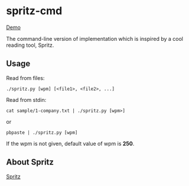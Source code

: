 spritz-cmd
==========

[Demo](https://asciinema.org/a/7882)

The command-line version of implementation which is inspired by a cool reading tool, Spritz.

## Usage

Read from files:

```shell
./spritz.py [wpm] [<file1>, <file2>, ...]
```

Read from stdin:

```shell
cat sample/1-company.txt | ./spritz.py [wpm>]
```

or 

```shell
pbpaste | ./spritz.py [wpm]
```

If the wpm is not given, default value of wpm is **250**.

## About Spritz

[Spritz](http://www.spritzinc.com/)
